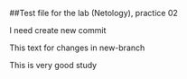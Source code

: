 ##Test file for the lab (Netology), practice 02

I need create new commit

This text for changes in new-branch

This is very good study
